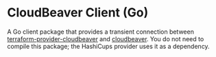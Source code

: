 # CloudBeaver Client (Go)

A Go client package that provides a transient connection between [terraform-provider-cloudbeaver](https://github.com/hopopops/terraform-provider-cloudbeaver) and [cloudbeaver](https://dbeaver.com/docs/cloudbeaver/). You do not need to compile this package; the HashiCups provider uses it as a dependency. 
